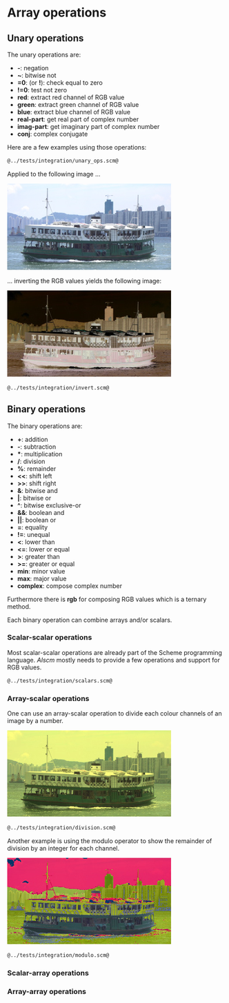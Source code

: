 # Array operations
## Unary operations

The unary operations are:

* **-**: negation
* **~**: bitwise not
* **=0**: (or **!**): check equal to zero
* **!=0**: test not zero
* **red**: extract red channel of RGB value
* **green**: extract green channel of RGB value
* **blue**: extract blue channel of RGB value
* **real-part**: get real part of complex number
* **imag-part**: get imaginary part of complex number
* **conj**: complex conjugate

Here are a few examples using those operations:

```Scheme
@../tests/integration/unary_ops.scm@
```

Applied to the following image ...

![](star-ferry.jpg "Test input image")

... inverting the RGB values yields the following image:

![](inverted.jpg "Inverted image")

```Scheme
@../tests/integration/invert.scm@
```

## Binary operations

The binary operations are:

* **+**: addition
* **-**: subtraction
* **\***: multiplication
* **/**: division
* **%**: remainder
* **<<**: shift left
* **>>**: shift right
* **&**: bitwise and
* **|**: bitwise or
* **^**: bitwise exclusive-or
* **&&**: boolean and
* **||**: boolean or
* **=**: equality
* **!=**: unequal
* **<**: lower than
* **<=**: lower or equal
* **>**: greater than
* **>=**: greater or equal
* **min**: minor value
* **max**: major value
* **complex**: compose complex number

Furthermore there is **rgb** for composing RGB values which is a ternary method.

Each binary operation can combine arrays and/or scalars.

### Scalar-scalar operations

Most scalar-scalar operations are already part of the Scheme programming language. *AIscm* mostly needs to provide a few operations and support for RGB values.

```Scheme
@../tests/integration/scalars.scm@
```

### Array-scalar operations

One can use an array-scalar operation to divide each colour channels of an image by a number.

![](divided.jpg "Divided image")

```Scheme
@../tests/integration/division.scm@
```

Another example is using the modulo operator to show the remainder of division by an integer for each channel.

![](modulo.jpg "Remainder values")

```Scheme
@../tests/integration/modulo.scm@
```

### Scalar-array operations

### Array-array operations

